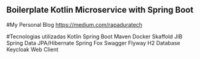 ## Boilerplate Kotlin Microservice with Spring Boot

#My Personal Blog https://medium.com/rapaduratech

#Tecnologias utilizadas
  Kotlin
  Spring Boot
  Maven
  Docker
  Skaffold
  JIB
  Spring Data
  JPA/Hibernate
  Spring Fox
  Swagger
  Flyway
  H2 Database
  Keycloak
  Web Client
